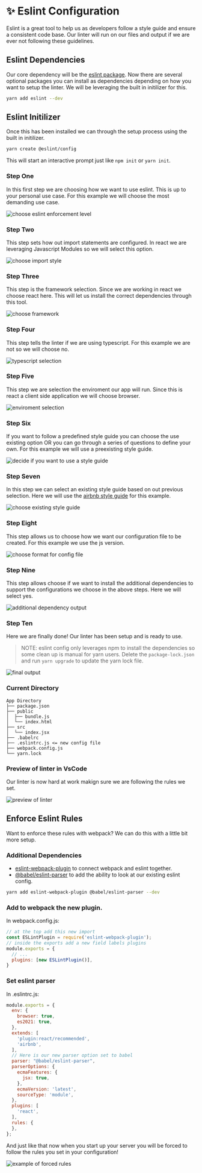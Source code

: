 # ✨ Eslint Configuration
Eslint is a great tool to help us as developers follow a style guide and ensure a consistent code base. Our linter will run on our files and output if we are ever not following these guidelines. 

## Eslint Dependencies 
Our core dependency will be the [eslint package](https://www.npmjs.com/package/eslint). Now there are several optional packages you can install as dependencies depending on how you want to setup the linter. We will be leveraging the built in initilizer for this.

```bash
yarn add eslint --dev
```

## Eslint Initilizer
Once this has been installed we can through the setup process using the built in initilizer. 

```bash 
yarn create @eslint/config
```

This will start an interactive prompt just like `npm init` or `yarn init`.

### Step One 
In this first step we are choosing how we want to use eslint. This is up to your personal use case. For this example we will choose the most demanding use case.

![choose eslint enforcement level](../assets/set_up_one.png)

### Step Two 
This step sets how out import statements are configured. In react we are leveraging Javascript Modules so we will select this option.

![choose import style](../assets/set_up_two.png)

### Step Three
This step is the framework selection. Since we are working in react we choose react here. This will let us install the correct dependencies through this tool.

![choose framework](../assets/set_up_three.png)

### Step Four 
This step tells the linter if we are using typescript. For this example we are not so we will choose no. 

![typescript selection](../assets/set_up_four.png)

### Step Five 
This step we are selection the enviroment our app will run. Since this is react a client side application we will choose browser. 

![enviroment selection](../assets/set_up_five.png)

### Step Six 
If you want to follow a predefined style guide you can choose the use existing option OR you can go through a series of questions to define your own. For this example we will use a preexisting style guide. 

![decide if you want to use a style guide](../assets/set_up_six.png)

### Step Seven
In this step we can select an existing style guide based on out previous selection. Here we will use the [airbnb style guide](https://github.com/airbnb/javascript) for this example. 

![choose existing style guide](../assets/set_up_seven.png)

### Step Eight 
This step allows us to choose how we want our configuration file to be created. For this example we use the js version.

![choose format for config file](../assets/set_up_eight.png)

### Step Nine
This step allows choose if we want to install the additional dependencies to support the configurations we choose in the above steps. Here we will select yes. 

![additional dependency output](../assets/set_up_nine.png)

### Step Ten 
Here we are finally done! Our linter has been setup and is ready to use. 

>NOTE: eslint config only leverages npm to install the dependencies so some clean up is manual for yarn users. 
Delete the `package-lock.json` and run `yarn upgrade` to update the yarn lock file.

![final output](../assets/set_up_ten.png)


### Current Directory
```
App Directory
├── package.json
├── public
│  ├── bundle.js
│  └── index.html
├── src
│  └── index.jsx
├── .babelrc
├── .eslintrc.js <= new config file
├── webpack.config.js
└── yarn.lock
```

### Preview of linter in VsCode 
Our linter is now hard at work makign sure we are following the rules we set. 

![preview of linter](../assets/linter.png)

## Enforce Eslint Rules 
Want to enforce these rules with webpack? We can do this with a little bit more setup. 

### Additional Dependencies 

- [eslint-webpack-plugin](https://www.npmjs.com/package/eslint-webpack-plugin) to connect webpack and eslint together. 
- [@babel/eslint-parser](https://www.npmjs.com/package/@babel/eslint-parser) to add the ability to look at our existing eslint config.

```bash 
yarn add eslint-webpack-plugin @babel/eslint-parser --dev
```

### Add to webpack the new plugin.

In webpack.config.js: 
```js 
// at the top add this new import 
const ESLintPlugin = require('eslint-webpack-plugin');
// inside the exports add a new field labels plugins 
module.exports = {
  // ... 
  plugins: [new ESLintPlugin()],
}
```

### Set eslint parser 

In .eslintrc.js: 
```js 
module.exports = {
  env: {
    browser: true,
    es2021: true,
  },
  extends: [
    'plugin:react/recommended',
    'airbnb',
  ],
  // Here is our new parser option set to babel
  parser: "@babel/eslint-parser",
  parserOptions: {
    ecmaFeatures: {
      jsx: true,
    },
    ecmaVersion: 'latest',
    sourceType: 'module',
  },
  plugins: [
    'react',
  ],
  rules: {
  },
};
```

And just like that now when you start up your server you will be forced to follow the rules you set in your configuration! 

![example of forced rules](../assets/linter_forced.png)